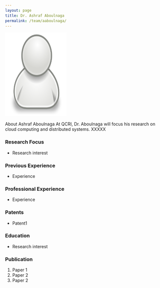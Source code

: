 ```yaml
---
layout: page
title: Dr. Ashraf Aboulnaga
permalink: /team/aaboulnaga/
---
```

![aaboulnaga](/team/aaboulnaga/small.png)



About Ashraf Aboulnaga
At QCRI, Dr. Aboulnaga will focus his research on cloud computing and distributed systems.
XXXXX


### Research Focus
- Research interest 



### Previous Experience
- Experience



### Professional Experience
- Experience



### Patents
- Patent1



### Education
- Research interest 



### Publication 
1. Paper 1
2. Paper 2
3. Paper 2




